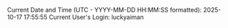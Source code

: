 Current Date and Time (UTC - YYYY-MM-DD HH:MM:SS formatted): 2025-10-17 17:55:55
Current User's Login: luckyaiman
